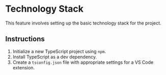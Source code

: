 # Technology Stack

This feature involves setting up the basic technology stack for the project.

## Instructions

1.  Initialize a new TypeScript project using `npm`.
2.  Install TypeScript as a dev dependency.
3.  Create a `tsconfig.json` file with appropriate settings for a VS Code extension.
